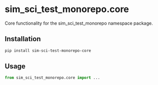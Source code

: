 # sim_sci_test_monorepo.core

Core functionality for the sim_sci_test_monorepo namespace package.

## Installation

```bash
pip install sim-sci-test-monorepo-core
```

## Usage

```python
from sim_sci_test_monorepo.core import ...
```